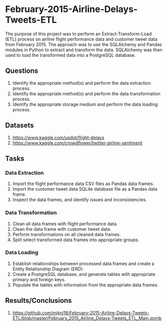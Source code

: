 # February-2015-Airline-Delays-Tweets-ETL

The purpose of this project was to perform an Extract-Transform-Load (ETL) process on airline flight performance data and customer tweet data from February 2015. The approach was to use the SQLAlchemy and Pandas modules in Python to extract and transform the data. SQLAlchemy was then used to load the transformed data into a PostgreSQL database.

## Questions

1. Identify the appropriate method(s) and perform the data extraction process.
2. Identify the appropriate method(s) and perform the data transformation process.
3. Identify the appropriate storage medium and perform the data loading process.

## Datasets

1. https://www.kaggle.com/usdot/flight-delays
2. https://www.kaggle.com/crowdflower/twitter-airline-sentiment

## Tasks

### Data Extraction

1. Import the flight performance data CSV files as Pandas data frames.
2. Import the customer tweet data SQLite database file as a Pandas data frame.
3. Inspect the data frames, and identify issues and inconsistencies.

### Data Transformation

1. Clean all data frames with flight performance data.
2. Clean the data frame with customer tweet data.
3. Perform transformations on all cleaned data frames.
4. Split select transformed data frames into appropriate groups.

### Data Loading

1. Establish relationships between processed data frames and create a Entity Relationship Diagram (ERD).
2. Create a PostgreSQL database, and generate tables with appropriate primary and foreign keys.
3. Populate the tables with information from the appropriate data frames.

## Results/Conclusions

1. https://github.com/mjknj18/February-2015-Airline-Delays-Tweets-ETL/blob/master/February_2015_Airline_Delays-Tweets_ETL_Main.ipynb